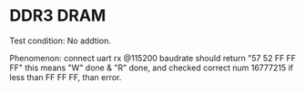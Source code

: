 # DDR3 DRAM
Test condition: No addtion.


Phenomenon: connect uart rx @115200 baudrate should return "57 52 FF FF FF" this means "W" done & "R" done, and checked correct num 16777215 if less than FF FF FF, than error.
